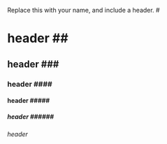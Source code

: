 Replace this with your name, and include a header. 
#<h1>header
##<h2>header
###<h3>header
####<h4>header
#####<h5>header
######<h6>header
